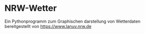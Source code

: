 # NRW-Wetter
Ein Pythonprogramm zum Graphischen darstellung von Wetterdaten bereitgestellt von https://www.lanuv.nrw.de
